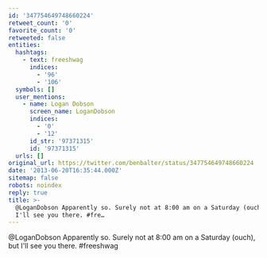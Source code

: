 ```yaml
---
id: '347754649748660224'
retweet_count: '0'
favorite_count: '0'
retweeted: false
entities:
  hashtags:
    - text: freeshwag
      indices:
        - '96'
        - '106'
  symbols: []
  user_mentions:
    - name: Logan Dobson
      screen_name: LoganDobson
      indices:
        - '0'
        - '12'
      id_str: '97371315'
      id: '97371315'
  urls: []
original_url: https://twitter.com/benbalter/status/347754649748660224
date: '2013-06-20T16:35:44.000Z'
sitemap: false
robots: noindex
reply: true
title: >-
  @LoganDobson Apparently so. Surely not at 8:00 am on a Saturday (ouch), but
  I'll see you there. #fre…
---
```


@LoganDobson Apparently so. Surely not at 8:00 am on a Saturday (ouch), but I'll see you there. #freeshwag